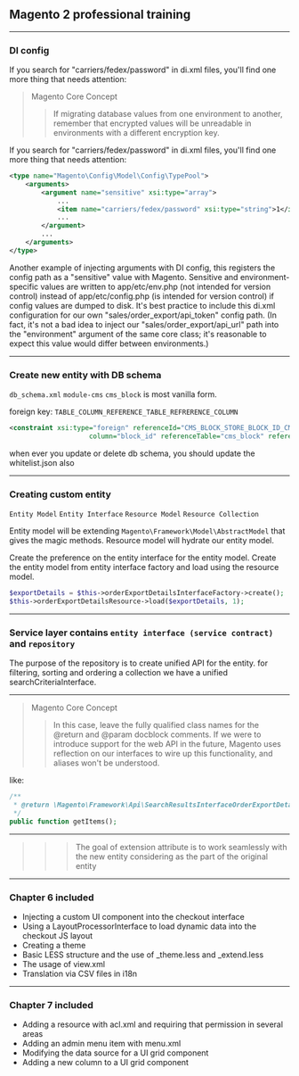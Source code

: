 ## Magento 2 professional training

---

### DI config

If you search for "carriers/fedex/password" in di.xml files, you'll find one more thing that needs attention:

>Magento Core Concept
>>If migrating database values from one environment to another, remember that encrypted values will be unreadable in environments with a different encryption key.

If you search for "carriers/fedex/password" in di.xml files, you'll find one more thing that needs attention:

```xml
<type name="Magento\Config\Model\Config\TypePool">
    <arguments>
        <argument name="sensitive" xsi:type="array">
            ...
            <item name="carriers/fedex/password" xsi:type="string">1</item>
            ...
        </argument>
        ...
    </arguments>
</type>
```

Another example of injecting arguments with DI config, this registers the config path as a "sensitive" value with Magento. Sensitive and environment-specific values are written to app/etc/env.php (not intended for version control) instead of app/etc/config.php (is intended for version control) if config values are dumped to disk. It's best practice to include this di.xml configuration for our own "sales/order_export/api_token" config path. (In fact, it's not a bad idea to inject our "sales/order_export/api_url" path into the "environment" argument of the same core class; it's reasonable to expect this value would differ between environments.)

---

### Create new entity with DB schema

`db_schema.xml` `module-cms` `cms_block` is most vanilla form.

foreign key: `TABLE_COLUMN_REFERENCE_TABLE_REFRERENCE_COLUMN`

```xml
<constraint xsi:type="foreign" referenceId="CMS_BLOCK_STORE_BLOCK_ID_CMS_BLOCK_BLOCK_ID" table="cms_block_store"
                    column="block_id" referenceTable="cms_block" referenceColumn="block_id" onDelete="CASCADE"/>
```
when ever you update or delete db schema, you should update the whitelist.json also

---

### Creating custom entity 
`Entity Model`
`Entity Interface`
`Resource Model` 
`Resource Collection`

Entity model will be extending `Magento\Framework\Model\AbstractModel` that gives the magic methods.
Resource model will hydrate our entity model.

Create the preference on the entity interface for the entity model.
Create the entity model from entity interface factory and load using the resource model.

```php
$exportDetails = $this->orderExportDetailsInterfaceFactory->create();
$this->orderExportDetailsResource->load($exportDetails, 1);
```

---

### Service layer contains `entity interface (service contract)` and `repository`
The purpose of the repository is to create unified API for the entity.
for filtering, sorting and ordering a collection we have a unified searchCriteriaInterface. 

---

>Magento Core Concept
>>In this case, leave the fully qualified class names for the @return and @param docblock comments. If we were to introduce support for the web API in the future, Magento uses reflection on our interfaces to wire up this functionality, and aliases won't be understood.

like: 
```php
/**
 * @return \Magento\Framework\Api\SearchResultsInterfaceOrderExportDetailsInterface[]
 */
public function getItems();
```

---

>>> The goal of extension attribute is to work seamlessly with the new entity considering as the part of the original entity

---
### Chapter 6 included
- Injecting a custom UI component into the checkout interface
- Using a LayoutProcessorInterface to load dynamic data into the checkout JS layout
- Creating a theme
- Basic LESS structure and the use of _theme.less and _extend.less
- The usage of view.xml
- Translation via CSV files in i18n

---
### Chapter 7 included
- Adding a resource with acl.xml and requiring that permission in several areas
- Adding an admin menu item with menu.xml
- Modifying the data source for a UI grid component
- Adding a new column to a UI grid component
